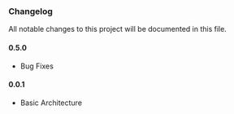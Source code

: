 ### Changelog
All notable changes to this project will be documented in this file.

#### 0.5.0
- Bug Fixes

#### 0.0.1
- Basic Architecture
